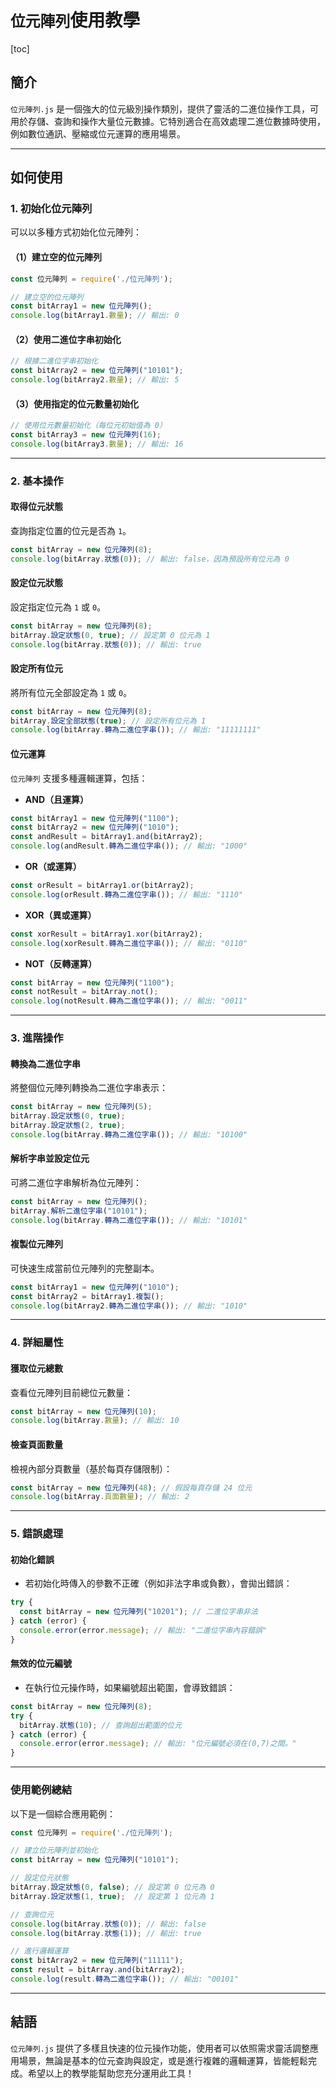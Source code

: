 # `位元陣列`使用教學

[toc]

## 簡介

`位元陣列.js` 是一個強大的位元級別操作類別，提供了靈活的二進位操作工具，可用於存儲、查詢和操作大量位元數據。它特別適合在高效處理二進位數據時使用，例如數位通訊、壓縮或位元運算的應用場景。

------

## 如何使用

### 1. **初始化位元陣列**

可以以多種方式初始化位元陣列：

#### （1）建立空的位元陣列

```javascript
const 位元陣列 = require('./位元陣列');

// 建立空的位元陣列
const bitArray1 = new 位元陣列();
console.log(bitArray1.數量); // 輸出: 0
```

#### （2）使用二進位字串初始化

```javascript
// 根據二進位字串初始化
const bitArray2 = new 位元陣列("10101");
console.log(bitArray2.數量); // 輸出: 5
```

#### （3）使用指定的位元數量初始化

```javascript
// 使用位元數量初始化（每位元初始值為 0）
const bitArray3 = new 位元陣列(16);
console.log(bitArray3.數量); // 輸出: 16
```

------

### 2. **基本操作**

#### 取得位元狀態

查詢指定位置的位元是否為 `1`。

```javascript
const bitArray = new 位元陣列(8);
console.log(bitArray.狀態(0)); // 輸出: false，因為預設所有位元為 0
```

#### 設定位元狀態

設定指定位元為 `1` 或 `0`。

```javascript
const bitArray = new 位元陣列(8);
bitArray.設定狀態(0, true); // 設定第 0 位元為 1
console.log(bitArray.狀態(0)); // 輸出: true
```

#### 設定所有位元

將所有位元全部設定為 `1` 或 `0`。

```javascript
const bitArray = new 位元陣列(8);
bitArray.設定全部狀態(true); // 設定所有位元為 1
console.log(bitArray.轉為二進位字串()); // 輸出: "11111111"
```

#### 位元運算

`位元陣列` 支援多種邏輯運算，包括：

- **AND（且運算）**

```javascript
const bitArray1 = new 位元陣列("1100");
const bitArray2 = new 位元陣列("1010");
const andResult = bitArray1.and(bitArray2);
console.log(andResult.轉為二進位字串()); // 輸出: "1000"
```

- **OR（或運算）**

```javascript
const orResult = bitArray1.or(bitArray2);
console.log(orResult.轉為二進位字串()); // 輸出: "1110"
```

- **XOR（異或運算）**

```javascript
const xorResult = bitArray1.xor(bitArray2);
console.log(xorResult.轉為二進位字串()); // 輸出: "0110"
```

- **NOT（反轉運算）**

```javascript
const bitArray = new 位元陣列("1100");
const notResult = bitArray.not();
console.log(notResult.轉為二進位字串()); // 輸出: "0011"
```

------

### 3. **進階操作**

#### 轉換為二進位字串

將整個位元陣列轉換為二進位字串表示：

```javascript
const bitArray = new 位元陣列(5);
bitArray.設定狀態(0, true);
bitArray.設定狀態(2, true);
console.log(bitArray.轉為二進位字串()); // 輸出: "10100"
```

#### 解析字串並設定位元

可將二進位字串解析為位元陣列：

```javascript
const bitArray = new 位元陣列();
bitArray.解析二進位字串("10101");
console.log(bitArray.轉為二進位字串()); // 輸出: "10101"
```

#### 複製位元陣列

可快速生成當前位元陣列的完整副本。

```javascript
const bitArray1 = new 位元陣列("1010");
const bitArray2 = bitArray1.複製();
console.log(bitArray2.轉為二進位字串()); // 輸出: "1010"
```

------

### 4. **詳細屬性**

#### 獲取位元總數

查看位元陣列目前總位元數量：

```javascript
const bitArray = new 位元陣列(10);
console.log(bitArray.數量); // 輸出: 10
```

#### 檢查頁面數量

檢視內部分頁數量（基於每頁存儲限制）：

```javascript
const bitArray = new 位元陣列(48); // 假設每頁存儲 24 位元
console.log(bitArray.頁面數量); // 輸出: 2
```

------

### 5. **錯誤處理**

#### 初始化錯誤

- 若初始化時傳入的參數不正確（例如非法字串或負數），會拋出錯誤：

```javascript
try {
  const bitArray = new 位元陣列("10201"); // 二進位字串非法
} catch (error) {
  console.error(error.message); // 輸出: "二進位字串內容錯誤"
}
```

#### 無效的位元編號

- 在執行位元操作時，如果編號超出範圍，會導致錯誤：

```javascript
const bitArray = new 位元陣列(8);
try {
  bitArray.狀態(10); // 查詢超出範圍的位元
} catch (error) {
  console.error(error.message); // 輸出: "位元編號必須在(0,7)之間。"
}
```

------

### 使用範例總結

以下是一個綜合應用範例：

```javascript
const 位元陣列 = require('./位元陣列');

// 建立位元陣列並初始化
const bitArray = new 位元陣列("10101");

// 設定位元狀態
bitArray.設定狀態(0, false); // 設定第 0 位元為 0
bitArray.設定狀態(1, true);  // 設定第 1 位元為 1

// 查詢位元
console.log(bitArray.狀態(0)); // 輸出: false
console.log(bitArray.狀態(1)); // 輸出: true

// 進行邏輯運算
const bitArray2 = new 位元陣列("11111");
const result = bitArray.and(bitArray2);
console.log(result.轉為二進位字串()); // 輸出: "00101"
```

------

## 結語

`位元陣列.js` 提供了多樣且快速的位元操作功能，使用者可以依照需求靈活調整應用場景，無論是基本的位元查詢與設定，或是進行複雜的邏輯運算，皆能輕鬆完成。希望以上的教學能幫助您充分運用此工具！